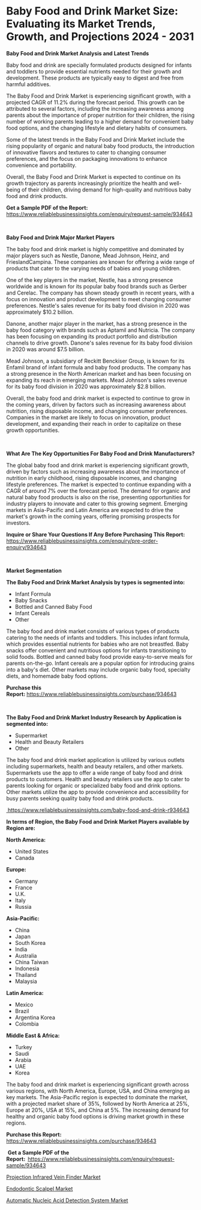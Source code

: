 <p><h1>Baby Food and Drink Market Size: Evaluating its Market Trends, Growth, and Projections 2024 - 2031</h1></p><p><strong>Baby Food and Drink Market Analysis and Latest Trends</strong></p>
<p><p>Baby food and drink are specially formulated products designed for infants and toddlers to provide essential nutrients needed for their growth and development. These products are typically easy to digest and free from harmful additives.</p><p>The Baby Food and Drink Market is experiencing significant growth, with a projected CAGR of 11.2% during the forecast period. This growth can be attributed to several factors, including the increasing awareness among parents about the importance of proper nutrition for their children, the rising number of working parents leading to a higher demand for convenient baby food options, and the changing lifestyle and dietary habits of consumers.</p><p>Some of the latest trends in the Baby Food and Drink Market include the rising popularity of organic and natural baby food products, the introduction of innovative flavors and textures to cater to changing consumer preferences, and the focus on packaging innovations to enhance convenience and portability.</p><p>Overall, the Baby Food and Drink Market is expected to continue on its growth trajectory as parents increasingly prioritize the health and well-being of their children, driving demand for high-quality and nutritious baby food and drink products.</p></p>
<p><strong>Get a Sample PDF of the Report:&nbsp;</strong> <a href="https://www.reliablebusinessinsights.com/enquiry/request-sample/934643">https://www.reliablebusinessinsights.com/enquiry/request-sample/934643</a></p>
<p>&nbsp;</p>
<p><strong>Baby Food and Drink Major Market Players</strong></p>
<p><p>The baby food and drink market is highly competitive and dominated by major players such as Nestle, Danone, Mead Johnson, Heinz, and FrieslandCampina. These companies are known for offering a wide range of products that cater to the varying needs of babies and young children.</p><p>One of the key players in the market, Nestle, has a strong presence worldwide and is known for its popular baby food brands such as Gerber and Cerelac. The company has shown steady growth in recent years, with a focus on innovation and product development to meet changing consumer preferences. Nestle's sales revenue for its baby food division in 2020 was approximately $10.2 billion.</p><p>Danone, another major player in the market, has a strong presence in the baby food category with brands such as Aptamil and Nutricia. The company has been focusing on expanding its product portfolio and distribution channels to drive growth. Danone's sales revenue for its baby food division in 2020 was around $7.5 billion.</p><p>Mead Johnson, a subsidiary of Reckitt Benckiser Group, is known for its Enfamil brand of infant formula and baby food products. The company has a strong presence in the North American market and has been focusing on expanding its reach in emerging markets. Mead Johnson's sales revenue for its baby food division in 2020 was approximately $2.8 billion.</p><p>Overall, the baby food and drink market is expected to continue to grow in the coming years, driven by factors such as increasing awareness about nutrition, rising disposable income, and changing consumer preferences. Companies in the market are likely to focus on innovation, product development, and expanding their reach in order to capitalize on these growth opportunities.</p></p>
<p>&nbsp;</p>
<p><strong>What Are The Key Opportunities For Baby Food and Drink Manufacturers?</strong></p>
<p><p>The global baby food and drink market is experiencing significant growth, driven by factors such as increasing awareness about the importance of nutrition in early childhood, rising disposable incomes, and changing lifestyle preferences. The market is expected to continue expanding with a CAGR of around 7% over the forecast period. The demand for organic and natural baby food products is also on the rise, presenting opportunities for industry players to innovate and cater to this growing segment. Emerging markets in Asia-Pacific and Latin America are expected to drive the market's growth in the coming years, offering promising prospects for investors.</p></p>
<p><strong>Inquire or Share Your Questions If Any Before Purchasing This Report:</strong> <a href="https://www.reliablebusinessinsights.com/enquiry/pre-order-enquiry/934643">https://www.reliablebusinessinsights.com/enquiry/pre-order-enquiry/934643</a></p>
<p>&nbsp;</p>
<p><strong>Market Segmentation</strong></p>
<p><strong>The Baby Food and Drink Market Analysis by types is segmented into:</strong></p>
<p><ul><li>Infant Formula</li><li>Baby Snacks</li><li>Bottled and Canned Baby Food</li><li>Infant Cereals</li><li>Other</li></ul></p>
<p><p>The baby food and drink market consists of various types of products catering to the needs of infants and toddlers. This includes infant formula, which provides essential nutrients for babies who are not breastfed. Baby snacks offer convenient and nutritious options for infants transitioning to solid foods. Bottled and canned baby food provide easy-to-serve meals for parents on-the-go. Infant cereals are a popular option for introducing grains into a baby's diet. Other markets may include organic baby food, specialty diets, and homemade baby food options.</p></p>
<p><strong>Purchase this Report:&nbsp;</strong><a href="https://www.reliablebusinessinsights.com/purchase/934643">https://www.reliablebusinessinsights.com/purchase/934643</a></p>
<p>&nbsp;</p>
<p><strong>The Baby Food and Drink Market Industry Research by Application is segmented into:</strong></p>
<p><ul><li>Supermarket</li><li>Health and Beauty Retailers</li><li>Other</li></ul></p>
<p><p>The baby food and drink market application is utilized by various outlets including supermarkets, health and beauty retailers, and other markets. Supermarkets use the app to offer a wide range of baby food and drink products to customers. Health and beauty retailers use the app to cater to parents looking for organic or specialized baby food and drink options. Other markets utilize the app to provide convenience and accessibility for busy parents seeking quality baby food and drink products.</p></p>
<p><a href="https://www.reliablebusinessinsights.com/baby-food-and-drink-r934643">&nbsp;https://www.reliablebusinessinsights.com/baby-food-and-drink-r934643</a></p>
<p><strong>In terms of Region, the Baby Food and Drink Market Players available by Region are:</strong></p>
<p>
    <p> <strong> North America: </strong>
        <ul>
            <li>United States</li>
            <li>Canada</li>
        </ul>
        </p> 
    <p> <strong> Europe: </strong>
        <ul>
            <li>Germany</li>
            <li>France</li>
            <li>U.K.</li>
            <li>Italy</li>
            <li>Russia</li>
        </ul>
        </p> 
    <p> <strong> Asia-Pacific: </strong>
        <ul>
            <li>China</li>
            <li>Japan</li>
            <li>South Korea</li>
            <li>India</li>
            <li>Australia</li>
            <li>China Taiwan</li>
            <li>Indonesia</li>
            <li>Thailand</li>
            <li>Malaysia</li>
        </ul>
        </p> 
    <p> <strong> Latin America: </strong>
        <ul>
            <li>Mexico</li>
            <li>Brazil</li>
            <li>Argentina Korea</li>
            <li>Colombia</li>
        </ul>
        </p> 
    <p> <strong> Middle East & Africa: </strong>
        <ul>
            <li>Turkey</li>
            <li>Saudi</li>
            <li>Arabia</li>
            <li>UAE</li>
            <li>Korea</li>
        </ul>
    </p>
    </p>
<p><p>The baby food and drink market is experiencing significant growth across various regions, with North America, Europe, USA, and China emerging as key markets. The Asia-Pacific region is expected to dominate the market, with a projected market share of 35%, followed by North America at 25%, Europe at 20%, USA at 15%, and China at 5%. The increasing demand for healthy and organic baby food options is driving market growth in these regions.</p></p>
<p><strong>Purchase this Report: </strong><a href="https://www.reliablebusinessinsights.com/purchase/934643">https://www.reliablebusinessinsights.com/purchase/934643</a></p>
<p>&nbsp;<strong>Get a Sample PDF of the Report:&nbsp;&nbsp;</strong><a href="https://www.reliablebusinessinsights.com/enquiry/request-sample/934643">https://www.reliablebusinessinsights.com/enquiry/request-sample/934643</a></p>
<p><strong></strong></p>
<p><p><a href="https://github.com/khlifeservices/Market-Research-Report-List-1/blob/main/projection-infrared-vein-finder-market.md">Projection Infrared Vein Finder Market</a></p><p><a href="https://github.com/EveKerluke2023/Market-Research-Report-List-1/blob/main/endodontic-scalpel-market.md">Endodontic Scalpel Market</a></p><p><a href="https://github.com/msbsaifansami/Market-Research-Report-List-1/blob/main/automatic-nucleic-acid-detection-system-market.md">Automatic Nucleic Acid Detection System Market</a></p></p>